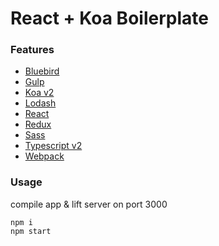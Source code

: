 # React + Koa Boilerplate

### Features
* [Bluebird](https://github.com/petkaantonov/bluebird)
* [Gulp](https://github.com/gulpjs/gulp)
* [Koa v2](https://github.com/koajs/koal)
* [Lodash](https://github.com/lodash/lodash)
* [React](https://github.com/facebook/react)
* [Redux](https://github.com/reactjs/redux)
* [Sass](https://github.com/sass/sass)
* [Typescript v2](https://github.com/Microsoft/TypeScript)
* [Webpack](https://github.com/webpack)

### Usage
compile app & lift server on port 3000
```
npm i
npm start
```
